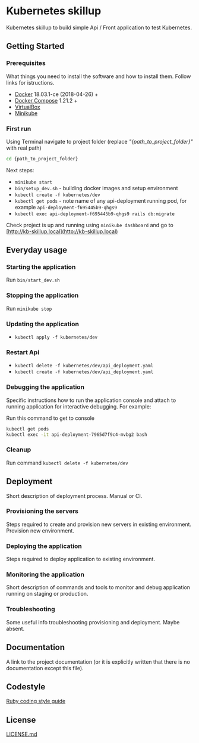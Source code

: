 # Kubernetes skillup

Kubernetes skillup to build simple Api / Front application to test Kubernetes.

## Getting Started

### Prerequisites

What things you need to install the software and how to install them. Follow links for istructions.

* [Docker](https://docs.docker.com/install/) 18.03.1-ce (2018-04-26) +
* [Docker Compose](https://docs.docker.com/compose/install/) 1.21.2 +
* [VirtualBox](https://www.virtualbox.org/wiki/Downloads)
* [Minikube](https://kubernetes.io/docs/setup/minikube/)

### First run
Using Terminal navigate to project folder (replace *"{path\_to\_project\_folder}"* with real path)

```bash
cd {path_to_project_folder}
```

Next steps:
* `minikube start`
* `bin/setup_dev.sh` - building docker images and setup environment
* `kubectl create -f kubernetes/dev`
* `kubectl get pods` - note name of any api-deployment running pod, for example `api-deployment-f695445b9-qhgs9`
* `kubectl exec api-deployment-f695445b9-qhgs9 rails db:migrate`

Check project is up and running using `minikube dashboard` and go to [http://kb-skillup.local](http://kb-skillup.local)

## Everyday usage

### Starting the application

Run `bin/start_dev.sh`

### Stopping the application

Run `minikube stop`

### Updating the application

* `kubectl apply -f kubernetes/dev`

### Restart Api
* `kubectl delete -f kubernetes/dev/api_deployment.yaml`
* `kubectl create -f kubernetes/dev/api_deployment.yaml`

### Debugging the application

Specific instructions how to run the application console and attach to running application for interactive debugging. For example:

Run this command to get to console
```bash
kubectl get pods
kubectl exec -it api-deployment-7965d7f9c4-mvbg2 bash
```

### Cleanup

Run command `kubectl delete -f kubernetes/dev`

## Deployment

Short description of deployment process. Manual or CI.

### Provisioning the servers

Steps required to create and provision new servers in existing environment. 
Provision new environment.

### Deploying the application

Steps required to deploy application to existing environment.

### Monitoring the application

Short description of commands and tools to monitor and debug application running on staging or production.

### Troubleshooting

Some useful info troubleshooting provisioning and deployment. Maybe absent.

## Documentation

A link to the project documentation (or it is explicitly written that there is no documentation except this file).


## Codestyle

[Ruby coding style guide](https://github.com/rubocop-hq/ruby-style-guide)


## License

[LICENSE.md](LICENSE.md)